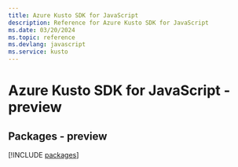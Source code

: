 ```yaml
---
title: Azure Kusto SDK for JavaScript
description: Reference for Azure Kusto SDK for JavaScript
ms.date: 03/20/2024
ms.topic: reference
ms.devlang: javascript
ms.service: kusto
---
```

# Azure Kusto SDK for JavaScript - preview
## Packages - preview
[!INCLUDE [packages](kusto-index.md)]